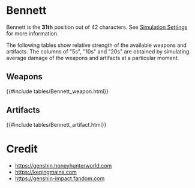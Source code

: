 # Bennett

Bennett is the **31th** position out of 42 characters. See
[Simulation Settings](./simulation_settings.md) for more information.

The following tables show relative strength of the available weapons and
artifacts. The columns of "5s", "10s" and "20s" are obtained by
simulating average damage of the weapons and artifacts at a particular
moment.

## Weapons

{{#include tables/Bennett_weapon.html}}

## Artifacts

{{#include tables/Bennett_artifact.html}}

# Credit

- <https://genshin.honeyhunterworld.com>
- <https://keqingmains.com>
- <https://genshin-impact.fandom.com>

